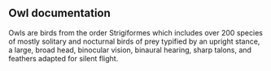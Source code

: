 ## Owl documentation

Owls are birds from the order Strigiformes which includes over 200 species of mostly
solitary and nocturnal birds of prey typified by an upright stance, a large, broad head, binocular vision,
binaural hearing, sharp talons, and feathers adapted for silent flight. 